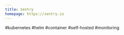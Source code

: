 ```yaml
---
title: Sentry
homepage: https://sentry.io
---
```

#kubernetes #helm #container #self-hosted #monitoring